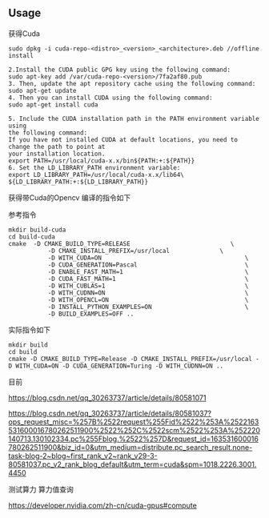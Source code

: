 ## Usage

获得Cuda

```shell
sudo dpkg -i cuda-repo-<distro>_<version>_<architecture>.deb //offline install 
```



```shell
2.Install the CUDA public GPG key using the following command:
sudo apt-key add /var/cuda-repo-<version>/7fa2af80.pub
3. Then, update the apt repository cache using the following command:
sudo apt-get update
4. Then you can install CUDA using the following command:
sudo apt-get install cuda
```



```shell
5. Include the CUDA installation path in the PATH environment variable using
the following command:
If you have not installed CUDA at default locations, you need to change the path to point at
your installation location.
export PATH=/usr/local/cuda-x.x/bin${PATH:+:${PATH}}
6. Set the LD_LIBRARY_PATH environment variable:
export LD_LIBRARY_PATH=/usr/local/cuda-x.x/lib64\
${LD_LIBRARY_PATH:+:${LD_LIBRARY_PATH}}
```

获得带Cuda的Opencv 编译的指令如下

参考指令

```
mkdir build-cuda 
cd build-cuda
cmake  -D CMAKE_BUILD_TYPE=RELEASE                            \
           -D CMAKE_INSTALL_PREFIX=/usr/local              \
           -D WITH_CUDA=ON                                        \
           -D CUDA_GENERATION=Pascal                              \
           -D ENABLE_FAST_MATH=1                                  \
           -D CUDA_FAST_MATH=1                                    \
           -D WITH_CUBLAS=1                                       \
           -D WITH_CUDNN=ON                                       \
           -D WITH_OPENCL=ON                                      \
           -D INSTALL_PYTHON_EXAMPLES=ON                          \
           -D BUILD_EXAMPLES=OFF ..                                   

```

实际指令如下

```
mkdir build 
cd build 
cmake -D CMAKE_BUILD_TYPE=Release -D CMAKE_INSTALL_PREFIX=/usr/local -D WITH_CUDA=ON -D CUDA_GENERATION=Turing -D WITH_CUDNN=ON ..
```

目前

https://blog.csdn.net/qq_30263737/article/details/80581071

https://blog.csdn.net/qq_30263737/article/details/80581037?ops_request_misc=%257B%2522request%255Fid%2522%253A%2522163531600016780262511900%2522%252C%2522scm%2522%253A%252220140713.130102334.pc%255Fblog.%2522%257D&request_id=163531600016780262511900&biz_id=0&utm_medium=distribute.pc_search_result.none-task-blog-2~blog~first_rank_v2~rank_v29-3-80581037.pc_v2_rank_blog_default&utm_term=cuda&spm=1018.2226.3001.4450

测试算力 算力值查询

https://developer.nvidia.com/zh-cn/cuda-gpus#compute
